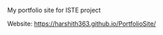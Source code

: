 My portfolio site for ISTE project

Website:
          https://harshith363.github.io/PortfolioSite/
